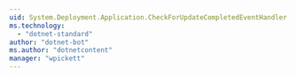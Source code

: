 ```yaml
---
uid: System.Deployment.Application.CheckForUpdateCompletedEventHandler
ms.technology: 
  - "dotnet-standard"
author: "dotnet-bot"
ms.author: "dotnetcontent"
manager: "wpickett"
---
```

